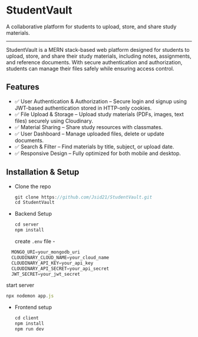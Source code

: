 # StudentVault 
A collaborative platform for students to upload, store, and share study materials.
___
StudentVault is a MERN stack-based web platform designed for students to upload, store, and share their study materials, including notes, assignments, and reference documents. With secure authentication and authorization, students can manage their files safely while ensuring access control.
## Features 
* ✅ User Authentication & Authorization – Secure login and signup using JWT-based authentication stored in HTTP-only cookies.
* ✅ File Upload & Storage – Upload study materials (PDFs, images, text files) securely using Cloudinary.
* ✅ Material Sharing – Share study resources with classmates.
* ✅ User Dashboard – Manage uploaded files, delete or update documents.
* ✅ Search & Filter – Find materials by title, subject, or upload date.
* ✅ Responsive Design – Fully optimized for both mobile and desktop.

## Installation & Setup
* Clone the repo
  ```javascript
  git clone https://github.com/Jsid21/StudentVault.git
  cd StudentVault
  ```
* Backend Setup
  ```javascript
  cd server
  npm install
  ```
  create `.env` file -
```javascript
  MONGO_URI=your_mongodb_uri
  CLOUDINARY_CLOUD_NAME=your_cloud_name
  CLOUDINARY_API_KEY=your_api_key
  CLOUDINARY_API_SECRET=your_api_secret
  JWT_SECRET=your_jwt_secret
```
  start server
  ```javascript
  npx nodemon app.js
  ```
* Frontend setup
  ```javascript
  cd client
  npm install
  npm run dev
  ```
  
